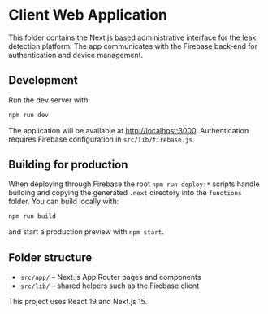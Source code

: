 # Client Web Application

This folder contains the Next.js based administrative interface for the leak detection platform.
The app communicates with the Firebase back‑end for authentication and device management.

## Development

Run the dev server with:

```bash
npm run dev
```

The application will be available at [http://localhost:3000](http://localhost:3000).
Authentication requires Firebase configuration in `src/lib/firebase.js`.

## Building for production

When deploying through Firebase the root `npm run deploy:*` scripts handle building and copying the generated `.next` directory into the `functions` folder. You can build locally with:

```bash
npm run build
```

and start a production preview with `npm start`.

## Folder structure

- `src/app/` – Next.js App Router pages and components
- `src/lib/` – shared helpers such as the Firebase client

This project uses React 19 and Next.js 15.
